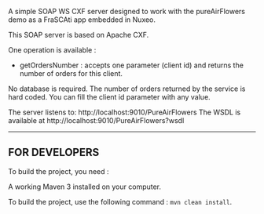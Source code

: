 A simple SOAP WS CXF server designed to work with the pureAirFlowers demo as a FraSCAti app embedded in Nuxeo.

This SOAP server is based on Apache CXF.

One operation is available :

- getOrdersNumber : accepts one parameter (client id) and returns the number of orders for this client.

No database is required. The number of orders returned by the service is hard coded. You can fill the client id parameter with any value.

The server listens to: http://localhost:9010/PureAirFlowers
The WSDL is available at http://localhost:9010/PureAirFlowers?wsdl

-----------------

## FOR DEVELOPERS

To build the project, you need :

A working Maven 3 installed on your computer.

To build the project, use the following command : `mvn clean install`.

